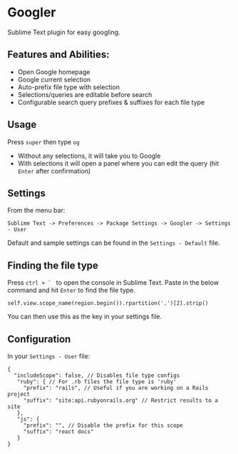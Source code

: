 # Googler

Sublime Text plugin for easy googling.

## Features and Abilities:

* Open Google homepage
* Google current selection
* Auto-prefix file type with selection
* Selections/queries are editable before search
* Configurable search query prefixes & suffixes for each file type

## Usage

Press `super` then type `og`

* Without any selections, it will take you to Google
* With selections it will open a panel where you can edit the query (hit `Enter` after confirmation)

## Settings

From the menu bar:

`Sublime Text -> Preferences -> Package Settings -> Googler -> Settings - User`

Default and sample settings can be found in the `Settings - Default` file.

## Finding the file type

Press ``ctrl + ` `` to open the console in Sublime Text.
Paste in the below command and hit `Enter` to find the file type.

`self.view.scope_name(region.begin()).rpartition('.')[2].strip()`

You can then use this as the key in your settings file.

## Configuration

In your `Settings - User` file:

```
{
  "includeScope": false, // Disables file type configs
   "ruby": { // For .rb files the file type is 'ruby'
     "prefix": "rails", // Useful if you are working on a Rails project
     "suffix": "site:api.rubyonrails.org" // Restrict results to a site
   },
   "js": {
     "prefix": "", // Disable the prefix for this scope
     "suffix": "react docs"
   }
}
```



